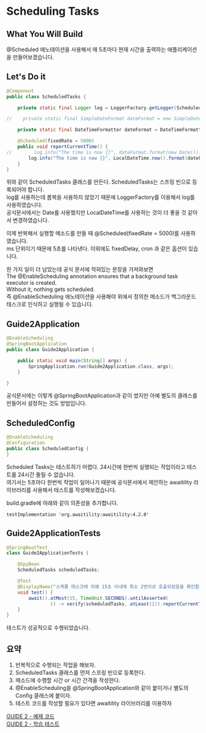 # Scheduling Tasks

## What You Will Build
   
@Scheduled 애노테이션을 사용해서 매 5초마다 현재 시간을 출력하는 애플리케이션을 만들어보겠습니다.      

## Let's Do it

````java
@Component
public class ScheduledTasks {

    private static final Logger log = LoggerFactory.getLogger(ScheduledTasks.class);

//    private static final SimpleDateFormat dateFormat = new SimpleDateFormat("HH:mm:ss");

    private static final DateTimeFormatter dateFormat = DateTimeFormatter.ofPattern("HH:mm:ss");

    @Scheduled(fixedRate = 5000)
    public void reportCurrentTime() {
//        log.info("The time is now {}", dateFormat.format(new Date()));
        log.info("The time is now {}", LocalDateTime.now().format(dateFormat));
    }
}
````
 
위와 같이 ScheduledTasks 클래스를 만든다. ScheduledTasks는 스프링 빈으로 등록되어야 합니다.          
log를 사용하는데 롬복을 사용하지 않았기 때문에 LoggerFactory를 이용해서 log를 사용하였습니다.         
공식문서에서는 Date를 사용했지만 LocalDateTime를 사용하는 것이 더 좋을 것 같아서 변경하였습니다.      

이제 반복해서 실행할 메소드를 만들 때 @Scheduled(fixedRate = 5000)를 사용하였습니다.       
ms 단위이기 때문에 5초를 나타낸다. 이외에도 fixedDelay, cron 과 같은 옵션이 있습니다.     

한 가지 일이 더 남았는데 공식 문서에 적혀있는 문장을 가져와보면     
The @EnableScheduling annotation ensures that a background task executor is created.   
Without it, nothing gets scheduled.   
즉 @EnableScheduling 애노테이션을 사용해야 위에서 정의한 메소드가 백그라운드 태스크로 인식하고 실행될 수 있습니다.         

## Guide2Application

````java
@EnableScheduling
@SpringBootApplication
public class Guide2Application {

	public static void main(String[] args) {
		SpringApplication.run(Guide2Application.class, args);
	}

}
````

공식문서에는 이렇게 @SpringBootApplication과 같이 썼지만 아예 별도의 클래스를 만들어서 설정하는 것도 방법입니다.      

## ScheduledConfig

````java
@EnableScheduling
@Configuration
public class ScheduledConfig {
}
````

Scheduled Tasks는 테스트하기 어렵다. 24시간에 한번씩 실행되는 작업이라고 테스트를 24시간 돌릴 수 없습니다.       
여기서는 5초마다 한번씩 작업이 일어나기 때문에 공식문서에서 제안하는 awaitility 라이브러리를 사용해서 테스트를 작성해보겠습니다.            

build.gradle에 아래와 같이 의존성을 추가합니다.     

````
testImplementation 'org.awaitility:awaitility:4.2.0'
````

## Guide2ApplicationTests

````java
@SpringBootTest
class Guide2ApplicationTests {

	@SpyBean
	ScheduledTasks scheduledTasks;

	@Test
	@DisplayName("스케쥴 태스크에 의해 15초 이내에 최소 2번이상 호출되었음을 확인합니다")
	void test() {
		await().atMost(15, TimeUnit.SECONDS).untilAsserted(
				() -> verify(scheduledTasks, atLeast(2)).reportCurrentTime());
	}
}
````

테스트가 성공적으로 수행되었습니다.            

## 요약

1. 반복적으로 수행되는 작업을 해보자.
2. ScheduledTasks 클래스를 먼저 스프링 빈으로 등록한다.
3. 메소드에 수행할 시간 or 시간 간격을 작성한다.
4. @EnableScheduling을 @SpringBootApplication와 같이 붙이거나 별도의 Config 클래스에 붙이자.
5. 테스트 코드를 작성할 필요가 있다면 awaitility 라이브러리를 이용하자

[GUIDE 2 - 예제 코드](https://github.com/320Hwany/spring-guide/tree/main/guide2/src/main/java/guide2)         
[GUIDE 2 - 학습 테스트](https://github.com/320Hwany/spring-guide/tree/main/guide2/src/test/java/guide2)           